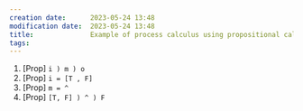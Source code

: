 ```yaml
---
creation date:		2023-05-24 13:48
modification date:	2023-05-24 13:48
title: 				Example of process calculus using propositional calculus to manipulate information
tags:
---
```

1. [Prop] `i ) m ) o`
2. [Prop] `i = [T , F]`
3. [Prop] `m = ^`
4. [Prop] `[T, F] ) ^ ) F`
